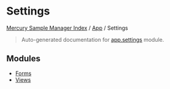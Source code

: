 # Settings

[Mercury Sample Manager Index](../../README.md#mercury-sample-manager-index) /
[App](../index.md#app) /
Settings

> Auto-generated documentation for [app.settings](https://github.com/HolgerGraef/MSM/blob/master/app/settings/__init__.py) module.

## Modules

- [Forms](./forms.md)
- [Views](./views.md)

